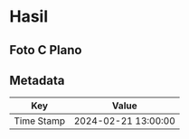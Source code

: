 # Hasil

## Foto C Plano


## Metadata

| Key        | Value               |
| ---------- | ------------------- |
| Time Stamp | 2024-02-21 13:00:00 |



